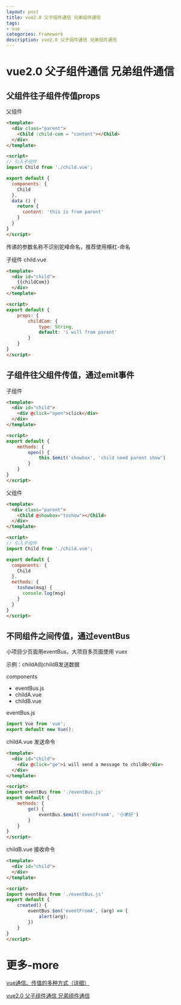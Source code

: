 ```yaml
---
layout: post
title: vue2.0 父子组件通信 兄弟组件通信
tags:
- vue
categories: Framework
description: vue2.0 父子组件通信 兄弟组件通信
---
```


# vue2.0 父子组件通信 兄弟组件通信

## 父组件往子组件传值props

父组件

```html
<template>
  <div class="parent">
    <Child :child-com = "content"></Child> 
  </div>
</template>

<script>
// 引入子组件
import Child from './child.vue';

export default {
  components: {
    Child
  },
  data () {
    return {
      content: 'this is from parent'
    }
  }
}
</script>
```

传递的参数名称不识别驼峰命名，推荐使用横杠-命名

子组件 child.vue

```html
<template>
  <div id="child">
    {{childCom}}
  </div>
</template>

<script>
export default {
	props: {
		childCom: {
			type: String,
            default: 'i will from parent' 
		}
	}
}
</script>
```

## 子组件往父组件传值，通过emit事件

子组件 

```html
<template>
  <div id="child">
    <div @click="open">click</div>
  </div>
</template>

<script>
export default {
	methods: {
		open() {
			this.$emit('showbox', 'child need parent show')
		}
	}
}
</script>
```

父组件

```html
<template>
  <div class="parent">
    <Child @showbox="toshow"></Child> 
  </div>
</template>

<script>
// 引入子组件
import Child from './child.vue';

export default {
  components: {
    Child
  },
  methods: {
    toshow(msg) {
      console.log(msg)
    }
  }
}
</script>
```

## 不同组件之间传值，通过eventBus

小项目少页面用eventBus，大项目多页面使用 vuex

示例：childA向childB发送数据

components
  - eventBus.js
  - childA.vue
  - childB.vue


eventBus.js

```js
import Vue from 'vue';
export default new Vue();
```

childA.vue 发送命令

```html
<template>
  <div id="child">
    <div @click="ge">i will send a message to childB</div>
  </div>
</template>

<script>
import eventBus from './eventBus.js'
export default {
	methods: {
		ge() {
			eventBus.$emit('eventFromA', '小弟好')
		}
	}
}
</script>
```

childB.vue 接收命令

```html
<template>
  <div id="child">
  </div>
</template>

<script>
import eventBus from './eventBus.js'
export default {
	created() {
		eventBus.$on('eventFromA', (arg) => {
            alert(arg);
		})
	}
}
</script>
```


# 更多-more

[vue通信、传值的多种方式（详细）](https://blog.csdn.net/qq_35430000/article/details/79291287)

[vue2.0 父子组件通信 兄弟组件通信](https://www.cnblogs.com/sichaoyun/p/6690322.html)